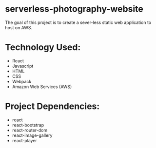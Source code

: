 # serverless-photography-website

The goal of this project is to create a sever-less static web application to host on AWS.

# Technology Used:
* React
* Javascript
* HTML
* CSS
* Webpack
* Amazon Web Services (AWS)

# Project Dependencies:
* react
* react-bootstrap
* react-router-dom
* react-image-gallery
* react-player
